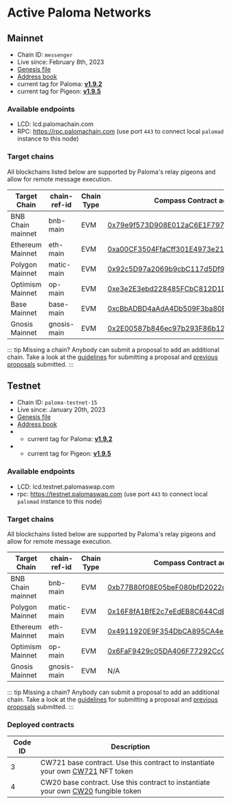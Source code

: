 # Active Paloma Networks

## Mainnet

 - Chain ID: `messenger`
 - Live since: February 8th, 2023
 - [Genesis file](https://raw.githubusercontent.com/palomachain/mainnet/master/messenger/genesis.json) 
 - [Address book](https://raw.githubusercontent.com/palomachain/mainnet/master/messenger/addrbook.json)
 - current tag for Paloma: [**v1.9.2**](https://github.com/palomachain/paloma/releases/tag/v1.9.2)
 - current tag for Pigeon: [**v1.9.5**](https://github.com/palomachain/pigeon/releases/tag/v1.9.5)


### Available endpoints
- LCD: lcd.palomachain.com
- RPC: https://rpc.palomachain.com (use port `443`  to connect local `palomad` instance to this node)

### Target chains 

All blockchains listed below are supported by Paloma's relay pigeons and allow for remote message execution.

|Target Chain|chain-ref-id|Chain Type|Compass Contract address|Status|
|------------|------------|----------|------------------------|------|
| BNB Chain mainnet| bnb-main | EVM | [0x79e9f573D908E012aC6E1F7978cb09e0065E6355](https://bscscan.com/address/0x79e9f573D908E012aC6E1F7978cb09e0065E6355) | Live |
| Ethereum Mainnet | eth-main | EVM | [0xa00CF3504FfaCff301E4973e21B44C052d087157](https://etherscan.io/address/0xa00CF3504FfaCff301E4973e21B44C052d087157) | Live |
| Polygon Mainnet | matic-main| EVM | [0x92c5D97a2069b9cbC117d5Df9eA119fc635a9319](https://polygonscan.com/address/0x92c5D97a2069b9cbC117d5Df9eA119fc635a9319) | Live |
| Optimism Mainnet | op-main  | EVM | [0xe3e2E3ebd228485FCbC812D1DBA0B2F90233E56c](https://optimistic.etherscan.io/address/0xe3e2E3ebd228485FCbC812D1DBA0B2F90233E56c) | Live |
| Base Mainnet | base-main |    EVM | [0xcBbADBD4aAdA4Db509F3ba80E69E37bFB793e333](https://basescan.org/address/0xcBbADBD4aAdA4Db509F3ba80E69E37bFB793e333) | Live |
| Gnosis Mainnet | gnosis-main | EVM | [0x2E00587b846ec97b293F86b1243Dd4280aA22CbF](https://gnosisscan.io/address/0x2E00587b846ec97b293F86b1243Dd4280aA22CbF) | Live |


::: tip 
Missing a chain? Anybody can submit a proposal to add an additional chain. Take a look at the [guidelines](https://forum.palomachain.com/t/how-to-create-a-paloma-improvement-proposal-or-pip/64) for submitting a proposal and [previous proposals](https://forum.palomachain.com/c/governance/6) submitted.
:::



## Testnet
 - Chain ID: `paloma-testnet-15`
 - Live since: January 20th, 2023
 - [Genesis file](https://raw.githubusercontent.com/palomachain/testnet/master/paloma-testnet-15/genesis.json)
 - [Address book](https://raw.githubusercontent.com/palomachain/testnet/master/paloma-testnet-15/addrbook.json)
 -  - current tag for Paloma: [**v1.9.2**](https://github.com/palomachain/paloma/releases/tag/v1.9.2)
 -   - current tag for Pigeon: [**v1.9.5**](https://github.com/palomachain/pigeon/releases/tag/v1.9.5)


### Available endpoints
- LCD: lcd.testnet.palomaswap.com
- rpc: https://testnet.palomaswap.com (use port `443` to connect local `palomad` instance to this node)


### Target chains 

All blockchains listed below are supported by Paloma's relay pigeons and allow for remote message execution.

|Target Chain|chain-ref-id|Chain Type|Compass Contract address|Status|
|------------|------------|----------|------------------------|------|
| BNB Chain mainnet | bnb-main | EVM | [0xb77B80f08E05beF080bfD2022d0Ef277EA815dC6](https://bscscan.com/address/0xb77B80f08E05beF080bfD2022d0Ef277EA815dC6) |Live|
| Polygon Mainnet | matic-main | EVM | [0x16F8fA1BfE2c7eEdEB8C644CdE73b172B8529E11](https://polygonscan.com/address/0x16F8fA1BfE2c7eEdEB8C644CdE73b172B8529E11)|Live|
| Ethereum Mainnet | eth-main | EVM | [0x4911920E9F354DbCA895CA4eE5F8f6E02d560996](https://etherscan.io/address/0x4911920E9F354DbCA895CA4eE5F8f6E02d560996) | Live |
| Optimism Mainnet | op-main  | EVM | [0x6FaF9429c05DA406F77292CcCc0F42D4eF7Cc6a8](https://optimistic.etherscan.io/address/0x6FaF9429c05DA406F77292CcCc0F42D4eF7Cc6a8) | Live |
| Gnosis Mainnet | gnosis-main | EVM | N/A | Deployment pending |

::: tip 
Missing a chain? Anybody can submit a proposal to add an additional chain. Take a look at the [guidelines](https://forum.palomachain.com/t/how-to-create-a-paloma-improvement-proposal-or-pip/64) for submitting a proposal and [previous proposals](https://forum.palomachain.com/c/governance/6) submitted.
:::

### Deployed contracts 

|Code ID  |Description|
|-------|-----------| 
|  3  | CW721 base contract. Use this contract to instantiate your own [CW721](../../guide/develop/quick-start/paloma-py/cw721.md) NFT token|
|  4  | CW20 base contract. Use this contract to instantiate your own [CW20](../../guide/develop/quick-start/paloma-py/cw20.md) fungible token|

